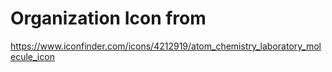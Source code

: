 # Organization Icon from
https://www.iconfinder.com/icons/4212919/atom_chemistry_laboratory_molecule_icon
